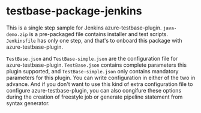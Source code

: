 # testbase-package-jenkins

This is a single step sample for Jenkins azure-testbase-plugin. `java-demo.zip` is a pre-packaged file contains installer and test scripts. `Jenkinsfile` has only one step, and that's to onboard this package with azure-testbase-plugin.

`TestBase.json` and `TestBase-simple.json` are the configuration file for azure-testbase-plugin. `TestBase.json` contains complete parameters this plugin supported, and `TestBase-simple.json` only contains mandatory parameters for this plugin. You can write configuration in either of the two in advance. And if you don't want to use this kind of extra configuration file to configure azure-testbase-plugin, you can also congifure these options during the creation of freestyle job or generate pipeline statement from syntax generator.

